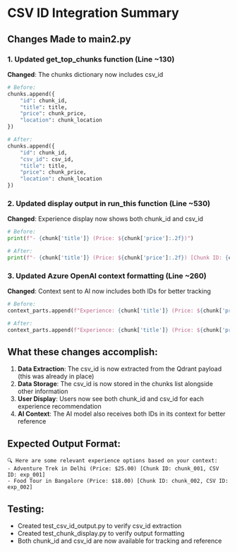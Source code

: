 # CSV ID Integration Summary

## Changes Made to main2.py

### 1. Updated get_top_chunks function (Line ~130)
**Changed**: The chunks dictionary now includes csv_id
```python
# Before:
chunks.append({
    "id": chunk_id,
    "title": title,
    "price": chunk_price,
    "location": chunk_location
})

# After:
chunks.append({
    "id": chunk_id,
    "csv_id": csv_id,
    "title": title,
    "price": chunk_price,
    "location": chunk_location
})
```

### 2. Updated display output in run_this function (Line ~530)
**Changed**: Experience display now shows both chunk_id and csv_id
```python
# Before:
print(f"- {chunk['title']} (Price: ${chunk['price']:.2f})")

# After:
print(f"- {chunk['title']} (Price: ${chunk['price']:.2f}) [Chunk ID: {chunk['id']}, CSV ID: {chunk['csv_id']}]")
```

### 3. Updated Azure OpenAI context formatting (Line ~260)
**Changed**: Context sent to AI now includes both IDs for better tracking
```python
# Before:
context_parts.append(f"Experience: {chunk['title']} (Price: ${chunk['price']:.2f})")

# After:
context_parts.append(f"Experience: {chunk['title']} (Price: ${chunk['price']:.2f}) [Chunk ID: {chunk['id']}, CSV ID: {chunk['csv_id']}]")
```

## What these changes accomplish:

1. **Data Extraction**: The csv_id is now extracted from the Qdrant payload (this was already in place)
2. **Data Storage**: The csv_id is now stored in the chunks list alongside other information
3. **User Display**: Users now see both chunk_id and csv_id for each experience recommendation
4. **AI Context**: The AI model also receives both IDs in its context for better reference

## Expected Output Format:
```
🔍 Here are some relevant experience options based on your context:
- Adventure Trek in Delhi (Price: $25.00) [Chunk ID: chunk_001, CSV ID: exp_001]
- Food Tour in Bangalore (Price: $18.00) [Chunk ID: chunk_002, CSV ID: exp_002]
```

## Testing:
- Created test_csv_id_output.py to verify csv_id extraction
- Created test_chunk_display.py to verify output formatting
- Both chunk_id and csv_id are now available for tracking and reference

